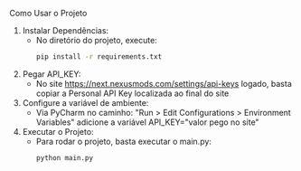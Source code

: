 Como Usar o Projeto
1. Instalar Dependências:
   * No diretório do projeto, execute:
        ```bash
        pip install -r requirements.txt
        ```
2. Pegar API_KEY:
   * No site https://next.nexusmods.com/settings/api-keys logado, basta copiar a Personal API Key localizada ao final do site
3. Configure a variável de ambiente:
    * Via PyCharm no caminho: "Run > Edit Configurations > Environment Variables" adicione a variável API_KEY="valor pego no site"
4. Executar o Projeto:
    * Para rodar o projeto, basta executar o main.py:
        ```bash
        python main.py
        ```